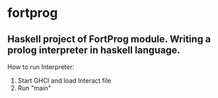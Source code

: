 # fortprog
Haskell project of FortProg module.
Writing a prolog interpreter in haskell language.
---
How to run Interpreter:
1. Start GHCI and load Interact file
2. Run "main"
